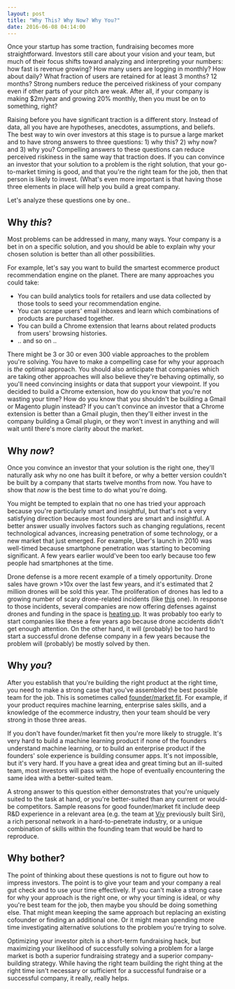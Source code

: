 ```yaml
---
layout: post
title: "Why This? Why Now? Why You?"
date: 2016-06-08 04:14:00
---
```

Once your startup has some traction, fundraising becomes more straightforward. Investors still care about your vision and your team, but much of their focus shifts toward analyzing and interpreting your numbers: how fast is revenue growing? How many users are logging in monthly? How about daily? What fraction of users are retained for at least 3 months? 12 months? Strong numbers reduce the perceived riskiness of your company even if other parts of your pitch are weak. After all, if your company is making $2m/year and growing 20% monthly, then you must be on to something, right?

Raising before you have significant traction is a different story. Instead of data, all you have are hypotheses, anecdotes, assumptions, and beliefs. The best way to win over investors at this stage is to pursue a large market and to have strong answers to three questions: 1) why this? 2) why now? and 3) why you? Compelling answers to these questions can reduce perceived riskiness in the same way that traction does. If you can convince an investor that your solution to a problem is the right solution, that your go-to-market timing is good, and that you're the right team for the job, then that person is likely to invest. (What's even more important is that having those three elements in place will help you build a great company.

Let's analyze these questions one by one..

## Why *this*?
Most problems can be addressed in many, many ways. Your company is a bet in on a specific solution, and you should be able to explain why your chosen solution is better than all other possibilities.

For example, let's say you want to build the smartest ecommerce product recommendation engine on the planet. There are many approaches you could take:

- You can build analytics tools for retailers and use data collected by those tools to seed your recommendation engine.
- You can scrape users' email inboxes and learn which combinations of products are purchased together.
- You can build a Chrome extension that learns about related products from users' browsing histories.
- .. and so on ..

There might be 3 or 30 or even 300 viable approaches to the problem you're solving. You have to make a compelling case for why your approach is *the* optimal approach. You should also anticipate that companies which are taking other approaches will also believe they're behaving optimally, so you'll need convincing insights or data that support your viewpoint. If you decided to build a Chrome extension, how do you know that you're not wasting your time? How do you know that you shouldn't be building a Gmail or Magento plugin instead? If you can't convince an investor that a Chrome extension is better than a Gmail plugin, then they'll either invest in the company building a Gmail plugin, or they won't invest in anything and will wait until there's more clarity about the market.

## Why *now*?
Once you convince an investor that your solution is the right one, they'll naturally ask why no one has built it before, or why a better version couldn't be built by a company that starts twelve months from now. You have to show that *now* is the best time to do what you're doing.

You might be tempted to explain that no one has tried your approach because you're particularly smart and insightful, but that's not a very satisfying direction because most founders are smart and insightful. A better answer usually involves factors such as changing regulations, recent technological advances, increasing penetration of some technology, or a new market that just emerged. For example, Uber's launch in 2010 was well-timed because smartphone penetration was starting to becoming significant. A few years earlier would've been too early because too few people had smartphones at the time.

Drone defense is a more recent example of a timely opportunity. Drone sales have grown >10x over the last few years, and it's estimated that 2 million drones will be sold this year. The proliferation of drones has led to a growing number of scary drone-related incidents (like <a href="http://www.ibtimes.co.uk/deadly-drone-accident-dodged-by-world-champion-skier-marcel-hirscher-during-downhill-slalom-1534699" target="_blank">this</a> one). In response to those incidents, several companies are now offering defenses against drones and funding in the space is <a href="https://www.google.com/search?q=drone+security+site%3Atechcrunch.com&biw=1920&bih=925&source=lnt&tbs=cdr%3A1%2Ccd_min%3A2016%2Ccd_max%3A2016&tbm=" target="_blank">heating up</a>. It was probably too early to start companies like these a few years ago because drone accidents didn't get enough attention. On the other hand, it will (probably) be too hard to start a successful drone defense company in a few years because the problem will (probably) be mostly solved by then.

## Why *you*?  
After you establish that you're building the right product at the right time, you need to make a strong case that you've assembled the best possible team for the job. This is sometimes called <a href="http://cdixon.org/2011/06/20/foundermarket-fit/" target="_blank">founder/market fit</a>. For example, if your product requires machine learning, enterprise sales skills, and a knowledge of the ecommerce industry, then your team should be very strong in those three areas.

If you don't have founder/market fit then you're more likely to struggle. It's very hard to build a machine learning product if none of the founders understand machine learning, or to build an enterprise product if the founders' sole experience is building consumer apps. It's not impossible, but it's very hard. If you have a great idea and great timing but an ill-suited team, most investors will pass with the hope of eventually encountering the same idea with a better-suited team.

A strong answer to this question either demonstrates that you're uniquely suited to the task at hand, or you're better-suited than any current or would-be competitors. Sample reasons for good founder/market fit include deep R&D experience in a relevant area (e.g. the team at <a href="http://viv.ai/" target="_blank">Viv</a> previously built Siri), a rich personal network in a hard-to-penetrate industry, or a unique combination of skills within the founding team that would be hard to reproduce.

## Why bother?

The point of thinking about these questions is not to figure out how to impress investors. The point is to give your team and your company a real gut check and to use your time effectively. If you can't make a strong case for why your approach is the right one, or why your timing is ideal, or why you're best team for the job, then maybe you should be doing something else. That might mean keeping the same approach but replacing an existing cofounder or finding an additional one. Or it might mean spending more time investigating alternative solutions to the problem you're trying to solve.

Optimizing your investor pitch is a short-term fundraising hack, but maximizing your likelihood of successfully solving a problem for a large market is both a superior fundraising strategy and a superior company-building strategy. While having the right team building the right thing at the right time isn't necessary or sufficient for a successful fundraise or a successful company, it really, really helps. 